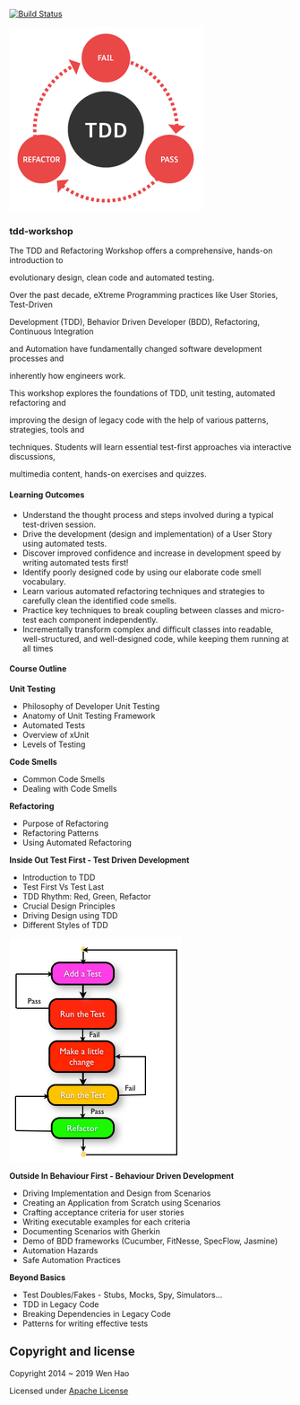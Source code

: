 [![Build Status](https://travis-ci.org/wenhao/tdd-workshop.svg)](https://travis-ci.org/wenhao/tdd-workshop)

![TDD](./docs/images/tdd-logo.png)

### tdd-workshop

The TDD and Refactoring Workshop offers a comprehensive, hands-on introduction to 

evolutionary design, clean code and automated testing.

Over the past decade, eXtreme Programming practices like User Stories, Test-Driven 

Development (TDD), Behavior Driven Developer (BDD), Refactoring, Continuous Integration 

and Automation have fundamentally changed software development processes and 

inherently how engineers work.

This workshop explores the foundations of TDD, unit testing, automated refactoring and 

improving the design of legacy code with the help of various patterns, strategies, tools and 

techniques. Students will learn essential test-first approaches via interactive discussions, 

multimedia content, hands-on exercises and quizzes.

#### Learning Outcomes

* Understand the thought process and steps involved during a typical test-driven session.
* Drive the development (design and implementation) of a User Story using automated tests.
* Discover improved confidence and increase in development speed by writing automated tests first!
* Identify poorly designed code by using our elaborate code smell vocabulary.
* Learn various automated refactoring techniques and strategies to carefully clean the identified code smells.
* Practice key techniques to break coupling between classes and micro-test each component independently.
* Incrementally transform complex and difficult classes into readable, well-structured, and well-designed code, while keeping them running at all times

#### Course Outline

**Unit Testing**

* Philosophy of Developer Unit Testing
* Anatomy of Unit Testing Framework
* Automated Tests
* Overview of xUnit
* Levels of Testing

**Code Smells**

* Common Code Smells
* Dealing with Code Smells

**Refactoring**

* Purpose of Refactoring
* Refactoring Patterns
* Using Automated Refactoring

**Inside Out Test First - Test Driven Development** 

* Introduction to TDD
* Test First Vs Test Last
* TDD Rhythm: Red, Green, Refactor
* Crucial Design Principles
* Driving Design using TDD
* Different Styles of TDD

![TDD](./docs/images/tdd.png)

**Outside In Behaviour First - Behaviour Driven Development**

* Driving Implementation and Design from Scenarios
* Creating an Application from Scratch using Scenarios
* Crafting acceptance criteria for user stories
* Writing executable examples for each criteria
* Documenting Scenarios with Gherkin
* Demo of BDD frameworks (Cucumber, FitNesse, SpecFlow, Jasmine)
* Automation Hazards
* Safe Automation Practices

**Beyond Basics**

* Test Doubles/Fakes - Stubs, Mocks, Spy, Simulators...
* TDD in Legacy Code
* Breaking Dependencies in Legacy Code
* Patterns for writing effective tests

## Copyright and license

Copyright 2014 ~ 2019 Wen Hao

Licensed under [Apache License][1]

[1]: ./LICENSE